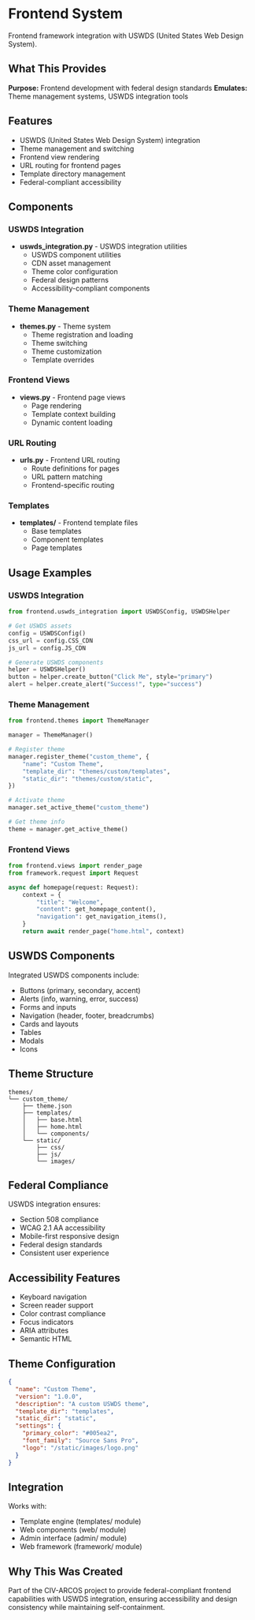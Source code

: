 # Frontend System

Frontend framework integration with USWDS (United States Web Design System).

## What This Provides

**Purpose:** Frontend development with federal design standards
**Emulates:** Theme management systems, USWDS integration tools

## Features

- USWDS (United States Web Design System) integration
- Theme management and switching
- Frontend view rendering
- URL routing for frontend pages
- Template directory management
- Federal-compliant accessibility

## Components

### USWDS Integration
- **uswds_integration.py** - USWDS integration utilities
  - USWDS component utilities
  - CDN asset management
  - Theme color configuration
  - Federal design patterns
  - Accessibility-compliant components

### Theme Management
- **themes.py** - Theme system
  - Theme registration and loading
  - Theme switching
  - Theme customization
  - Template overrides

### Frontend Views
- **views.py** - Frontend page views
  - Page rendering
  - Template context building
  - Dynamic content loading

### URL Routing
- **urls.py** - Frontend URL routing
  - Route definitions for pages
  - URL pattern matching
  - Frontend-specific routing

### Templates
- **templates/** - Frontend template files
  - Base templates
  - Component templates
  - Page templates

## Usage Examples

### USWDS Integration
```python
from frontend.uswds_integration import USWDSConfig, USWDSHelper

# Get USWDS assets
config = USWDSConfig()
css_url = config.CSS_CDN
js_url = config.JS_CDN

# Generate USWDS components
helper = USWDSHelper()
button = helper.create_button("Click Me", style="primary")
alert = helper.create_alert("Success!", type="success")
```

### Theme Management
```python
from frontend.themes import ThemeManager

manager = ThemeManager()

# Register theme
manager.register_theme("custom_theme", {
    "name": "Custom Theme",
    "template_dir": "themes/custom/templates",
    "static_dir": "themes/custom/static",
})

# Activate theme
manager.set_active_theme("custom_theme")

# Get theme info
theme = manager.get_active_theme()
```

### Frontend Views
```python
from frontend.views import render_page
from framework.request import Request

async def homepage(request: Request):
    context = {
        "title": "Welcome",
        "content": get_homepage_content(),
        "navigation": get_navigation_items(),
    }
    return await render_page("home.html", context)
```

## USWDS Components

Integrated USWDS components include:
- Buttons (primary, secondary, accent)
- Alerts (info, warning, error, success)
- Forms and inputs
- Navigation (header, footer, breadcrumbs)
- Cards and layouts
- Tables
- Modals
- Icons

## Theme Structure

```
themes/
└── custom_theme/
    ├── theme.json
    ├── templates/
    │   ├── base.html
    │   ├── home.html
    │   └── components/
    └── static/
        ├── css/
        ├── js/
        └── images/
```

## Federal Compliance

USWDS integration ensures:
- Section 508 compliance
- WCAG 2.1 AA accessibility
- Mobile-first responsive design
- Federal design standards
- Consistent user experience

## Accessibility Features

- Keyboard navigation
- Screen reader support
- Color contrast compliance
- Focus indicators
- ARIA attributes
- Semantic HTML

## Theme Configuration

```json
{
  "name": "Custom Theme",
  "version": "1.0.0",
  "description": "A custom USWDS theme",
  "template_dir": "templates",
  "static_dir": "static",
  "settings": {
    "primary_color": "#005ea2",
    "font_family": "Source Sans Pro",
    "logo": "/static/images/logo.png"
  }
}
```

## Integration

Works with:
- Template engine (templates/ module)
- Web components (web/ module)
- Admin interface (admin/ module)
- Web framework (framework/ module)

## Why This Was Created

Part of the CIV-ARCOS project to provide federal-compliant frontend capabilities with USWDS integration, ensuring accessibility and design consistency while maintaining self-containment.
